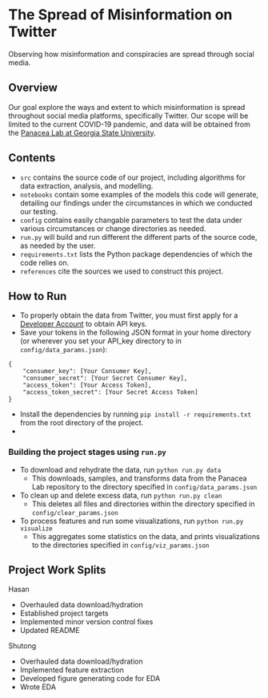 
# The Spread of Misinformation on Twitter
Observing how misinformation and conspiracies are spread through social media.

## Overview

Our goal explore the ways and extent to which misinformation is spread throughout social media platforms, specifically Twitter. Our scope will be limited to the current COVID-19 pandemic, and data will be obtained from the [Panacea Lab at Georgia State University](http://www.panacealab.org/covid19/). 

## Contents

- `src` contains the source code of our project, including algorithms for data extraction, analysis, and modelling.
- `notebooks` contain some examples of the models this code will generate, detailing our findings under the circumstances in which we conducted our testing.
- `config` contains easily changable parameters to test the data under various circumstances or change directories as needed.
- `run.py` will build and run different the different parts of the source code, as needed by the user.
- `requirements.txt` lists the Python package dependencies of which the code relies on. 
- `references` cite the sources we used to construct this project.


## How to Run

- To properly obtain the data from Twitter, you must first apply for a [Developer Account](https://developer.twitter.com/en/apply-for-access) to obtain API keys.
- Save your tokens in the following JSON format in your home directory (or wherever you set your API_key directory to in `config/data_params.json`):
```
{
    "consumer_key": [Your Consumer Key],
    "consumer_secret": [Your Secret Consumer Key],
    "access_token": [Your Access Token],
    "access_token_secret": [Your Secret Access Token]
}
```
- Install the dependencies by running `pip install -r requirements.txt` from the root directory of the project.
- 
### Building the project stages using `run.py`
- To download and rehydrate the data, run `python run.py data`
	- This downloads, samples, and transforms data from the Panacea Lab repository to the directory specified in `config/data_params.json`
- To clean up and delete excess data, run `python run.py clean`
	- This deletes all files and directories within the directory specified in `config/clear_params.json`
- To process features and run some visualizations, run `python run.py visualize`
	- This aggregates some statistics on the data, and prints visualizations to the directories specified in `config/viz_params.json`

## Project Work Splits
Hasan
- Overhauled data download/hydration
- Established project targets
- Implemented minor version control fixes
- Updated README

Shutong
- Overhauled data download/hydration
- Implemented feature extraction
- Developed figure generating code for EDA
- Wrote EDA
